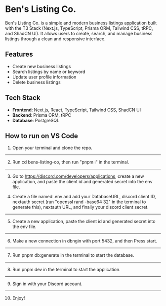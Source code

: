# Ben's Listing Co.

Ben's Listing Co. is a simple and modern business listings application built with the T3 Stack (Next.js, TypeScript, Prisma ORM, Tailwind CSS, tRPC, and ShadCN UI). It allows users to create, search, and manage business listings through a clean and responsive interface.

## Features

- Create new business listings
- Search listings by name or keyword
- Update user profile information
- Delete business listings

## Tech Stack

- **Frontend**: Next.js, React, TypeScript, Tailwind CSS, ShadCN UI
- **Backend**: Prisma ORM, tRPC
- **Database**: PostgreSQL

## How to run on VS Code

1. Open your terminal and clone the repo.

---

2. Run cd bens-listing-co, then run "pnpm i" in the terminal.

---

3. Go to https://discord.com/developers/applications, create a new application, and paste the client id and generated secret into the env file.

4. Create a file named .env and add your DatabaseURL, discord client ID, nextauth secret (run "openssl rand -base64 32" in the terminal to generate this), nextauth URL, and finally your discord client secret.

---

5. Create a new application, paste the client id and generated secret into the env file.

---

6. Make a new connection in dbngin with port 5432, and then Press start.

---

7. Run pnpm db:generate in the terminal to start the database.

---

8. Run pnpm dev in the terminal to start the application.

---

9. Sign in with your Discord account.

---

10. Enjoy!
